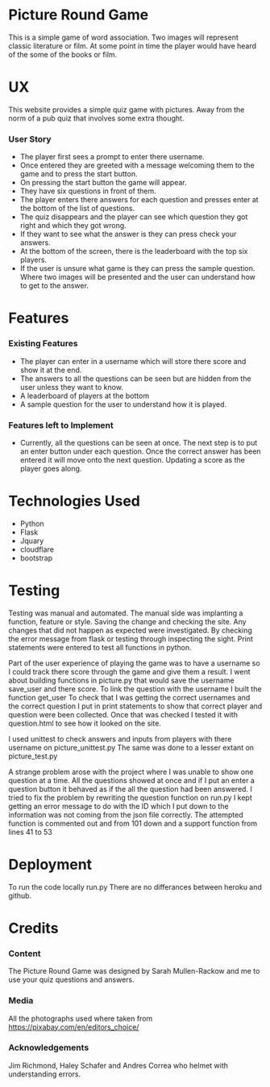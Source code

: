 # Picture Round Game

This is a simple game of word association. 
Two images will represent classic literature or film. At some point in time the player would have heard of the some of the books or film.

# UX

This website provides a simple quiz game with pictures. Away from the norm of a pub quiz that involves some extra thought. 

### User Story
* The player first sees a prompt to enter there username.
* Once entered they are greeted with a message welcoming them to the game and to press the start button.
* On pressing the start button the game will appear. 
* They have six questions in front of them. 
* The player enters there answers for each question and presses enter at the bottom of the list of questions. 
* The quiz disappears and the player can see which question they got right and which they got wrong. 
* If they want to see what the answer is they can press check your answers. 
* At the bottom of the screen, there is the leaderboard with the top six players. 
* If the user is unsure what game is they can press the sample question. Where two images will be presented and the user can understand how to get to the answer. 

# Features
### Existing Features
* The player can enter in a username which will store there score and show it at the end. 
* The answers to all the questions can be seen but are hidden from the user unless they want to know.
* A leaderboard of players at the bottom
* A sample question for the user to understand how it is played. 

### Features left to Implement
* Currently, all the questions can be seen at once. The next step is to put an enter button under each question. 
Once the correct answer has been entered it will move onto the next question. Updating a score as the player goes along. 

# Technologies Used 
* Python 
* Flask
* Jquary
* cloudflare
* bootstrap

# Testing 
Testing was manual and automated.
The manual side was implanting a function, feature or style. Saving the change and checking the site. 
Any changes that did not happen as expected were investigated. 
By checking the error message from flask or testing through inspecting the sight. 
Print statements were entered to test all functions in python. 

Part of the user experience of playing the game was to have a username so I could track there score through the game and give them a result. 
I went about building functions in picture.py that would save the username save_user and there score.
To link the question with the username I built the function get_user 
To check that I was getting the correct usernames and the correct question I put in print statements to show that correct player and question were been collected.
Once that was checked I tested it with question.html to see how it looked on the site. 

I used unittest to check answers and inputs from players with there username on picture_unittest.py
The same was done to a lesser extant on picture_test.py

A strange problem arose with the project where I was unable to show one question at a time. 
All the questions showed at once and if I put an enter a question button it behaved as if the all the question had been answered. 
I tried to fix the problem by rewriting the question function on run.py 
I kept getting an error message to do with the ID which I put down to the information was not coming from the json file correctly.
The attempted function is commented out and from 101 down and a support function from lines 41 to 53

# Deployment
To run the code locally run.py
There are no differances between heroku and github. 

# Credits

### Content
The Picture Round Game was designed by Sarah Mullen-Rackow and me to use your quiz questions and answers. 

### Media 
All the photographs used where taken from https://pixabay.com/en/editors_choice/ 

### Acknowledgements
Jim Richmond, Haley Schafer and Andres Correa who helmet with understanding errors.  